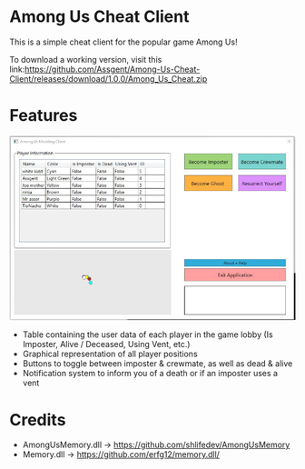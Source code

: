 # Among Us Cheat Client

This is a simple cheat client for the popular game Among Us!

To download a working version, visit this link:https://github.com/Assgent/Among-Us-Cheat-Client/releases/download/1.0.0/Among_Us_Cheat.zip



# Features

![enter image description here](https://raw.githubusercontent.com/Assgent/Among-Us-Cheat-Client/1.0.0/amongus.JPG)

 - Table containing the user data of each player in the game lobby (Is Imposter, Alive / Deceased, Using Vent, etc.)
 - Graphical representation of all player positions
 - Buttons to toggle between imposter & crewmate, as well as dead & alive
 - Notification system to inform you of a death or if an imposter uses a vent

# Credits

 - AmongUsMemory.dll -> https://github.com/shlifedev/AmongUsMemory
 - Memory.dll -> https://github.com/erfg12/memory.dll/
